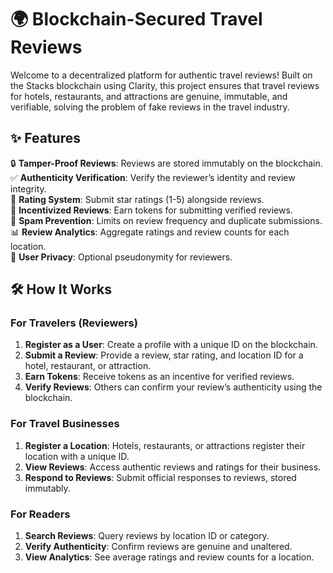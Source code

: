 # 🌍 Blockchain-Secured Travel Reviews

Welcome to a decentralized platform for authentic travel reviews! Built on the Stacks blockchain using Clarity, this project ensures that travel reviews for hotels, restaurants, and attractions are genuine, immutable, and verifiable, solving the problem of fake reviews in the travel industry.

## ✨ Features

🔒 **Tamper-Proof Reviews**: Reviews are stored immutably on the blockchain.  
✅ **Authenticity Verification**: Verify the reviewer’s identity and review integrity.  
🌟 **Rating System**: Submit star ratings (1-5) alongside reviews.  
💸 **Incentivized Reviews**: Earn tokens for submitting verified reviews.  
🚫 **Spam Prevention**: Limits on review frequency and duplicate submissions.  
📊 **Review Analytics**: Aggregate ratings and review counts for each location.  
🔐 **User Privacy**: Optional pseudonymity for reviewers.  

## 🛠 How It Works

### For Travelers (Reviewers)
1. **Register as a User**: Create a profile with a unique ID on the blockchain.  
2. **Submit a Review**: Provide a review, star rating, and location ID for a hotel, restaurant, or attraction.  
3. **Earn Tokens**: Receive tokens as an incentive for verified reviews.  
4. **Verify Reviews**: Others can confirm your review’s authenticity using the blockchain.  

### For Travel Businesses
1. **Register a Location**: Hotels, restaurants, or attractions register their location with a unique ID.  
2. **View Reviews**: Access authentic reviews and ratings for their business.  
3. **Respond to Reviews**: Submit official responses to reviews, stored immutably.  

### For Readers
1. **Search Reviews**: Query reviews by location ID or category.  
2. **Verify Authenticity**: Confirm reviews are genuine and unaltered.  
3. **View Analytics**: See average ratings and review counts for a location.  
